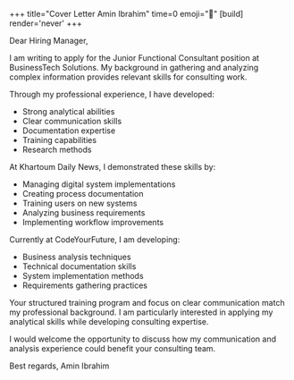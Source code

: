 +++
title="Cover Letter Amin Ibrahim"
time=0
emoji="📝"
[build]
render='never'
+++

Dear Hiring Manager,

I am writing to apply for the Junior Functional Consultant position at BusinessTech Solutions. My background in gathering and analyzing complex information provides relevant skills for consulting work.

Through my professional experience, I have developed:

- Strong analytical abilities
- Clear communication skills
- Documentation expertise
- Training capabilities
- Research methods

At Khartoum Daily News, I demonstrated these skills by:

- Managing digital system implementations
- Creating process documentation
- Training users on new systems
- Analyzing business requirements
- Implementing workflow improvements

Currently at CodeYourFuture, I am developing:

- Business analysis techniques
- Technical documentation skills
- System implementation methods
- Requirements gathering practices

Your structured training program and focus on clear communication match my professional background. I am particularly interested in applying my analytical skills while developing consulting expertise.

I would welcome the opportunity to discuss how my communication and analysis experience could benefit your consulting team.

Best regards,
Amin Ibrahim
